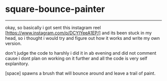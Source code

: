 # square-bounce-painter
---
okay, so basically i got sent this instagram reel [https://www.instagram.com/p/DCYIYeeA1EP/] and its been stuck in my head, so i thought i would try and figure out how it works and write my own version.

don't judge the code to harshly i did it in ab evening and did not comment cause i dont plan on working on it further and all the code is very self explanitory.

[space] spawns a brush that will bounce around and leave a trail of paint.

